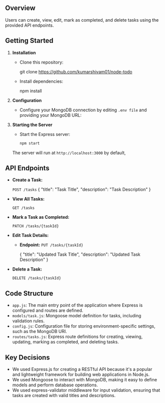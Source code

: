 

## Overview
 Users can create, view, edit, mark as completed, and delete tasks using the provided API endpoints.

## Getting Started

1. **Installation**

   - Clone this repository:
     
     git clone https://github.com/kumarshivam01/node-todo


   - Install dependencies:

     npm install
     

2. **Configuration**

   - Configure your MongoDB connection by editing `.env file` and providing your MongoDB URL:


3. **Starting the Server**

   - Start the Express server:

     ```bash
     npm start
     ```

   The server will run at `http://localhost:3000` by default,

## API Endpoints

- **Create a Task:**

  `POST /tasks`
    {
      "title": "Task Title",
      "description": "Task Description"
    }
   

- **View All Tasks:**

   `GET /tasks`

- **Mark a Task as Completed:**

  `PATCH /tasks/{taskId}`
  

- **Edit Task Details:**

  - **Endpoint:** `PUT /tasks/{taskId}`

    {
      "title": "Updated Task Title",
      "description": "Updated Task Description"
    }
  

- **Delete a Task:**

  `DELETE /tasks/{taskId}`
  

## Code Structure

- `app.js`: The main entry point of the application where Express is configured and routes are defined.
- `models/task.js`: Mongoose model definition for tasks, including validation rules.
- `config.js`: Configuration file for storing environment-specific settings, such as the MongoDB URI.
- `routes/tasks.js`: Express route definitions for creating, viewing, updating, marking as completed, and deleting tasks.


## Key Decisions

- We used Express.js for creating a RESTful API because it's a popular and lightweight framework for building web applications in Node.js.
- We used Mongoose  to interact with MongoDB, making it easy to define models and perform database operations.
- We used express-validator middleware for input validation, ensuring that tasks are created with valid titles and descriptions.


